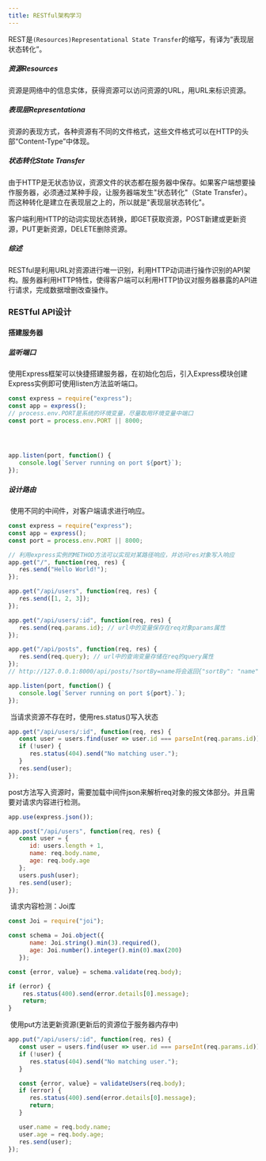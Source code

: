 ```yaml
---
title: RESTful架构学习
---
```


​	REST是`(Resources)Representational State Transfer`的缩写，有译为“表现层状态转化”。

##### 资源Resources

​	资源是网络中的信息实体，获得资源可以访问资源的URL，用URL来标识资源。

##### 表现层Representationa

​	资源的表现方式，各种资源有不同的文件格式，这些文件格式可以在HTTP的头部“Content-Type”中体现。

##### 状态转化State Transfer

​	由于HTTP是无状态协议，资源文件的状态都在服务器中保存。如果客户端想要操作服务器，必须通过某种手段，让服务器端发生"状态转化"（State Transfer）。而这种转化是建立在表现层之上的，所以就是"表现层状态转化"。

​	客户端利用HTTP的动词实现状态转换，即GET获取资源，POST新建或更新资源，PUT更新资源，DELETE删除资源。

##### 综述

​	RESTful是利用URL对资源进行唯一识别，利用HTTP动词进行操作识别的API架构。服务器利用HTTP特性，使得客户端可以利用HTTP协议对服务器暴露的API进行请求，完成数据增删改查操作。



### RESTful API设计

#### 搭建服务器

##### 监听端口

​	使用Express框架可以快捷搭建服务器，在初始化包后，引入Express模块创建Express实例即可使用listen方法监听端口。

```javascript
const express = require("express");
const app = express();
// process.env.PORT是系统的环境变量，尽量取用环境变量中端口
const port = process.env.PORT || 8000;




app.listen(port, function() {
   console.log(`Server running on port ${port}`);
});
```

##### 设计路由

​	使用不同的中间件，对客户端请求进行响应。

```javascript
const express = require("express");
const app = express();
const port = process.env.PORT || 8000;

// 利用express实例的METHOD方法可以实现对某路径响应，并访问res对象写入响应
app.get("/", function(req, res) {
   res.send("Hello World!");
});

app.get("/api/users", function(req, res) {
   res.send([1, 2, 3]);
});

app.get("/api/users/:id", function(req, res) {
   res.send(req.params.id); // url中的变量保存在req对象params属性
});

app.get("/api/posts", function(req, res) {
   res.send(req.query); // url中的查询变量存储在req的query属性
});
// http://127.0.0.1:8000/api/posts/?sortBy=name将会返回{"sortBy": "name"}

app.listen(port, function() {
   console.log(`Server running on port ${port}.`);
});
```

​	当请求资源不存在时，使用res.status()写入状态

```javascript
app.get("/api/users/:id", function(req, res) {
   const user = users.find(user => user.id === parseInt(req.params.id));
   if (!user) {
      res.status(404).send("No matching user.");
   }
   res.send(user);
});
```

​	post方法写入资源时，需要加载中间件json来解析req对象的报文体部分。并且需要对请求内容进行检测。

```javascript
app.use(express.json());

app.post("/api/users", function(req, res) {
   const user = {
      id: users.length + 1,
      name: req.body.name,
      age: req.body.age
   };
   users.push(user);
   res.send(user);
});
```

​	请求内容检测：Joi库

```javascript
const Joi = require("joi");

const schema = Joi.object({
      name: Joi.string().min(3).required(),
      age: Joi.number().integer().min(0).max(200)
   });

const {error, value} = schema.validate(req.body);

if (error) {
    res.status(400).send(error.details[0].message);
    return;
}
```

​	使用put方法更新资源(更新后的资源位于服务器内存中)

```javascript
app.put("/api/users/:id", function(req, res) {
   const user = users.find(user => user.id === parseInt(req.params.id));
   if (!user) {
      res.status(404).send("No matching user.");
   }

   const {error, value} = validateUsers(req.body);
   if (error) {
      res.status(400).send(error.details[0].message);
      return;
   }

   user.name = req.body.name;
   user.age = req.body.age;
   res.send(user);
});
```

